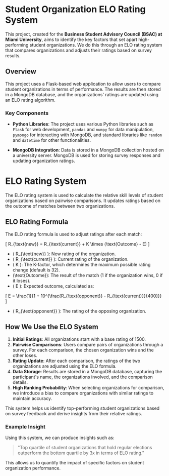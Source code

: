 # Student Organization ELO Rating System

This project, created for the **Business Student Advisory Council (BSAC) at Miami University**, aims to identify the key factors that set apart high-performing student organizations. We do this through an ELO rating system that compares organizations and adjusts their ratings based on survey results.

## Overview

This project uses a Flask-based web application to allow users to compare student organizations in terms of performance. The results are then stored in a MongoDB database, and the organizations' ratings are updated using an ELO rating algorithm.

### Key Components

- **Python Libraries**: The project uses various Python libraries such as `Flask` for web development, `pandas` and `numpy` for data manipulation, `pymongo` for interacting with MongoDB, and standard libraries like `random` and `datetime` for other functionalities.

- **MongoDB Integration**: Data is stored in a MongoDB collection hosted on a university server. MongoDB is used for storing survey responses and updating organization ratings.

# ELO Rating System

The ELO rating system is used to calculate the relative skill levels of student organizations based on pairwise comparisons. It updates ratings based on the outcome of matches between two organizations.

## ELO Rating Formula

The ELO rating formula is used to adjust ratings after each match:

\[
R_{\text{new}} = R_{\text{current}} + K \times (\text{Outcome} - E)
\]

- \( R_{\text{new}} \): New rating of the organization.
- \( R_{\text{current}} \): Current rating of the organization.
- \( K \): The K-factor, which determines the maximum possible rating change (default is 32).
- \(\text{Outcome}\): The result of the match (1 if the organization wins, 0 if it loses).
- \( E \): Expected outcome, calculated as:

\[
E = \frac{1}{1 + 10^{\frac{R_{\text{opponent}} - R_{\text{current}}}{400}}}
\]

- \( R_{\text{opponent}} \): The rating of the opposing organization.

## How We Use the ELO System

1. **Initial Ratings**: All organizations start with a base rating of 1500.
2. **Pairwise Comparisons**: Users compare pairs of organizations through a survey. For each comparison, the chosen organization wins and the other loses.
3. **Rating Update**: After each comparison, the ratings of the two organizations are adjusted using the ELO formula.
4. **Data Storage**: Results are stored in a MongoDB database, capturing the participant's name, the organizations involved, and the comparison details.
5. **High Ranking Probability**: When selecting organizations for comparison, we introduce a bias to compare organizations with similar ratings to maintain accuracy.

This system helps us identify top-performing student organizations based on survey feedback and derive insights from their relative ratings.

### Example Insight

Using this system, we can produce insights such as:

> "Top quartile of student organizations that hold regular elections outperform the bottom quartile by 3x in terms of ELO rating."

This allows us to quantify the impact of specific factors on student organization performance.
